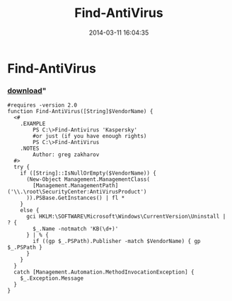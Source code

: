 ﻿---
pid:            4973
parent:         0
children:       
poster:         greg zakharov
title:          Find-AntiVirus
date:           2014-03-11 16:04:35
format:         posh
---

# Find-AntiVirus

### [download](4973.ps1)"



```posh
#requires -version 2.0
function Find-AntiVirus([String]$VendorName) {
  <#
    .EXAMPLE
        PS C:\>Find-Antivirus 'Kaspersky'
        #or just (if you have enough rights)
        PS C:\>Find-AntiVirus
    .NOTES
        Author: greg zakharov
  #>
  try {
    if ([String]::IsNullOrEmpty($VendorName)) {
      (New-Object Management.ManagementClass(
        [Management.ManagementPath]('\\.\root\SecurityCenter:AntiVirusProduct')
      )).PSBase.GetInstances() | fl *
    }
    else {
      gci HKLM:\SOFTWARE\Microsoft\Windows\CurrentVersion\Uninstall | ? {
        $_.Name -notmatch 'KB(\d+)'
      } | % {
        if ((gp $_.PSPath).Publisher -match $VendorName) { gp $_.PSPath }
      }
    }
  }
  catch [Management.Automation.MethodInvocationException] {
    $_.Exception.Message
  }
}
```
